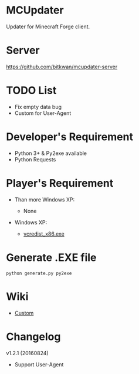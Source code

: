 # MCUpdater

Updater for Minecraft Forge client.

# Server
https://github.com/bitkwan/mcupdater-server

# TODO List
- Fix empty data bug
- Custom for User-Agent

# Developer's Requirement
- Python 3+ & Py2exe available
- Python Requests

# Player's Requirement
- Than more Windows XP:
	- None
	
- Windows XP:
	- [vcredist_x86.exe](http://www.microsoft.com/downloads/details.aspx?familyid=32bc1bee-a3f9-4c13-9c99-220b62a191ee&displaylang=en)

# Generate .EXE file
`python generate.py py2exe`

# Wiki
- [Custom](https://github.com/bitkwan/mcupdater/wiki/Custom)

# Changelog
v1.2.1 (20160824)
- Support User-Agent
